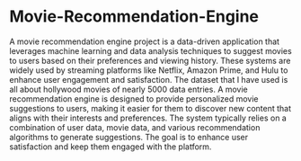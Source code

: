 # Movie-Recommendation-Engine
A movie recommendation engine project is a data-driven application that leverages machine learning and data analysis techniques to suggest movies to users based on their preferences and viewing history. These systems are widely used by streaming platforms like Netflix, Amazon Prime, and Hulu to enhance user engagement and satisfaction.
The dataset that I have used is all about hollywood movies of nearly 5000 data entries. 
A movie recommendation engine is designed to provide personalized movie suggestions to users, making it easier for them to discover new content that aligns with their interests and preferences. The system typically relies on a combination of user data, movie data, and various recommendation algorithms to generate suggestions. The goal is to enhance user satisfaction and keep them engaged with the platform.
